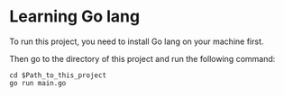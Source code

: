 # Learning Go lang

To run this project, you need to install Go lang on your machine first.

Then go to the directory of this project and run the following command:

```
cd $Path_to_this_project
go run main.go
```